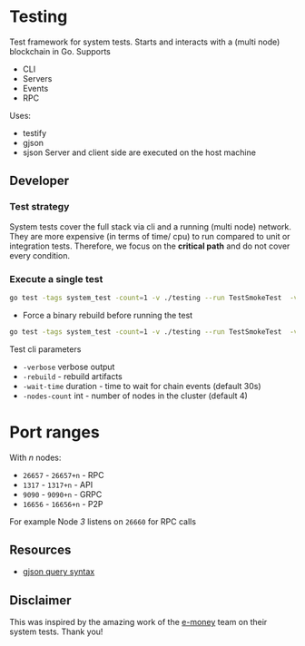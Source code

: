 # Testing

Test framework for system tests. 
Starts and interacts with a (multi node) blockchain in Go.
Supports
* CLI
* Servers
* Events
* RPC

Uses:
* testify
* gjson
* sjson
Server and client side are executed on the host machine

## Developer
### Test strategy
System tests cover the full stack via cli and a running (multi node) network. They are more expensive (in terms of time/ cpu) 
to run compared to unit or integration tests. 
Therefore, we focus on the **critical path** and do not cover every condition.

### Execute a single test

```sh
go test -tags system_test -count=1 -v ./testing --run TestSmokeTest  -verbose
```

* Force a binary rebuild before running the test

```sh
go test -tags system_test -count=1 -v ./testing --run TestSmokeTest  -verbose -rebuild
```

Test cli parameters

* `-verbose` verbose output
* `-rebuild` - rebuild artifacts
* `-wait-time` duration - time to wait for chain events (default 30s)
* `-nodes-count` int - number of nodes in the cluster (default 4)

# Port ranges
With *n* nodes:
* `26657` - `26657+n` - RPC
* `1317` - `1317+n` - API
* `9090` - `9090+n` - GRPC
* `16656` - `16656+n` - P2P

For example Node *3* listens on `26660` for RPC calls

## Resources

* [gjson query syntax](https://github.com/tidwall/gjson#path-syntax)

## Disclaimer

This was inspired by the amazing work of the [e-money](https://github.com/e-money) team on their system tests. Thank
you!